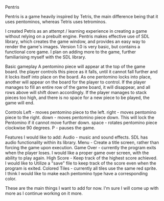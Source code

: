 Pentris

Pentris is a game heavily inspired by Tetris, the main difference being that it uses pentominos, whereas Tetris uses tetrominos.


I created Petris as an attempt / learning experience in creating a game without relying on a prebuilt engine. 
Pentris makes effective use of SDL library, which creates the game window, and provides an easy way to render the game's images.
Version 1.0 is very basic, but contains a functional core game. I plan on adding more to the game, further familiarising myself with the SDL library.


Basic gameplay
	A pentomino piece will appear at the top of the game board. the player controls this piece as it falls, until it cannot fall further and it locks itself into place on the board. As one pentomino locks into place, another will appear on the board for the player to control. If the player manages to fill an entire row of the game board, it will disappear, and all rows above will shift down accordingly. If the player manages to stack pieces too high, and there is no space for a new piece to be played, the game will end.

Controls
Left - moves pentomino piece to the left.
right - moves pentomino piece to the right.
down - moves pentomino piece down. This will lock the Pentomino if it cannot move further down.
space - rotates pentomino piece clockwise 90 degrees.
P - pauses the game.



Features I would like to add:
Audio - music and sound effects. SDL has audio functionality within its library.
Menu - Create a title screen, rather than forcing the game upon execution.
Game Over - currently the program exits when the player loses. I would like a proper game over screen, with the ability to play again.
High Score - Keep track of the highest score achieved. I would like to Utilize a "save" file to keep track of the score even when the program is exited.
Colored Tiles - currently all tiles use the same red sprite. I think I would like to make each pentomino type have a corresponding color.

These are the main things I want to add for now. I'm sure I will come up with more as I continue working on it more.
